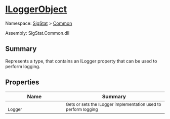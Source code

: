 # [ILoggerObject](./ILoggerObject.md)

Namespace: [SigStat]() > [Common](./README.md)

Assembly: SigStat.Common.dll

## Summary
Represents a type, that contains an ILogger property that can be used to perform logging.

## Properties

| Name | Summary | 
| --- | --- | 
| <p style="margin-block-end: 0em; height:0px;">&nbsp;&nbsp;&nbsp;&nbsp;&nbsp;&nbsp;&nbsp;&nbsp;&nbsp;&nbsp;&nbsp;&nbsp;&nbsp;&nbsp;&nbsp;&nbsp;&nbsp;&nbsp;&nbsp;&nbsp;&nbsp;&nbsp;&nbsp;&nbsp;&nbsp;&nbsp;&nbsp;&nbsp;&nbsp;&nbsp;&nbsp;&nbsp;&nbsp;&nbsp;&nbsp;&nbsp;&nbsp;&nbsp;&nbsp;</p><sub>Logger</sub>| <sub>Gets or sets the ILogger implementation used to perform logging</sub>| <br>


